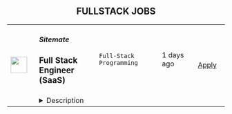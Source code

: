 <div align="center"><h2>FULLSTACK JOBS</h2></div><table><tr>
                <td width="100" height="100" rowspan="2">
                    <img src="https://wwr-pro.s3.amazonaws.com/logos/0017/0656/logo.gif" width="38px" height="auto">
                </td>
                <td width="300">
                    <h5>Sitemate</h5>
                    <h3> Full Stack Engineer (SaaS)</h3>
                </td>
                <td width="300">
                    <code>Full-Stack Programming</code>
                </td>
                <td width="200">
                <text>1 days ago</text>
                </td>
                <td width="100" rowspan="2">
                <a href="https://weworkremotely.com/remote-jobs/sitemate-full-stack-engineer-saas" align="right" target="_blank">Apply</a>
                </td>
            </tr>
            <tr>
                <td colspan="3">
                <details><summary>Description</summary>
                <img src="https://we-work-remotely.imgix.net/logos/0017/0656/logo.gif?ixlib=rails-4.0.0&w=50&h=50&dpr=2&fit=fill&auto=compress" />

<p>
  <strong>Headquarters:</strong> Sydney, Australia
    <br /><strong>URL:</strong> <a href="https://sitemate.com/">https://sitemate.com/</a>
</p>

<div>👋 Thanks for stopping by and learning more about this role at Sitemate! ✨🏗️</div><div><br></div><div>We’d love to hear from you 🙂 👩‍💻👩🏽‍💻🧑🏿‍💻👨🏻‍💻</div><div><br></div><div><strong>Brief overview of this role at Sitemate:</strong></div><ul>
<li>We are looking for a full stack software engineer to join our engineering team and work with our CTO and one of our senior engineers.</li>
<li>This role would be great for you if you are looking for more technical authority and autonomy with your work. Maybe you’ve worked in startups or had your own startup that has finished up, and you want to join a startup team that move very quickly and place a huge emphasis on product and engineering - this role would be perfect for you. Maybe you don’t have as many years of experience of others, but think you would do well at taking on more responsibility - this role would be perfect for you.</li>
<li>You will have opportunities such as becoming a senior and foundational member of our engineering team, regardless of your location - our 3 current senior engineers are based in Melbourne, Vancouver and Almaty respectively. You will have the opportunity to be a part of a small internal startup team working on a greenfield project. You will have direct engagement, collaboration and communication with our Head of Product, Head of Design &amp; UX and CEO.</li>
</ul><div><br></div><div><strong>Employment Type:</strong></div><ul>
<li>Full-time</li>
<li>Preferred Based: Australia, Malaysia, Philippines, Brazil, Singapore - Remote</li>
<li>Remuneration - pending experience level:<ul>
<li>Level 2: A$90k - A$130k</li>
<li>Level 3: A$130k - A$180k</li>
</ul>
</li>
<li>Note for remote candidates - Sitemate has a standardised COL (Cost of Living) multiplier that is applied to the remuneration bands shown, based on your location, it may go up or down.</li>
</ul><div><br></div><div><strong>Why should I consider joining Sitemate?</strong></div><ul>
<li>Check out Sitemate’s team at the 2022 offsite: https://youtu.be/DEPrINm_6So</li>
<li>You can see what people really think about working at Sitemate here: https://www.glassdoor.com.au/Overview/Working-at-Sitemate-EI_IE3008131.11,19.htm</li>
<li>Listen to CEO Hartley Pike speak about the company’s founding and broader Go To Market strategy: https://www.linkedin.com/feed/update/urn:li:activity:6980676710161661952/</li>
<li>We have equal opportunity for applicants of all genders, ethnicity and sexualities - Sitemate's team is proudly diverse.</li>
<li>You will have flexible working options - our team is a blend of fully remote and hubs around offices. People-based in hub cities typically work in the office 2-3 days per week, and 2-3 days working from home. Remote team members 100% work from home.</li>
<li>You will be remunerated based on your performance. If you are performing well, you won’t need to wait 3 years or have to find better offers elsewhere to receive an increase to your remuneration. 7 out of the last 10 remuneration increases for Sitemate team members have been made pro-actively by management, without the individual needing to even raise the topic of remuneration.</li>
<li>You will get budget to set up your home office (laptop, standing desk, monitor, headphones etc).</li>
<li>You will be able to attend company-sponsored training, workshops or conferences that help with your role.</li>
<li>You will get additional benefits and support as parents - with paid leave for both primary and secondary carers (includes adoption), as well as support and leave for the tragic circumstances of stillbirth.</li>
<li>You will have visibility into the standardised career development plan for your role, and access to a professional learning and development budget.</li>
<li>You will get equity options and ownership in Sitemate on a standard vesting schedule. See here a general overview of how this works: https://legalvision.com.au/5-essential-elements-employee-share-scheme/</li>
<li>Sitemate has grown from 5 people in 2018 to now over 50, and we’re now moving into the next stage of growing to 100 people! We have a product that customers are strongly engaged with, and every month we get around 300-400 new leads whilst spending $0 on marketing and 0 cold calling.</li>
<li>Sitemate’s founders have diverse backgrounds - one with coming from engineering on major infrastructure projects such as roads, bridges and tunnels, the second coming from product and graphic design. This brings a unique perspective internally where we blend deep industry experience with a passion (obsession) for modern best practices in product design.</li>
</ul><div><br></div><div><strong>What is the working environment like at Sitemate?</strong></div><ul>
<li>We are very transparent - monthly allhands meetings provide the team with direct insight into team updates, customer stories, hiring plans and key metrics (NPS, Revenue, Financial Performance). During this allhands meeting we also hear one ‘life story’ from one of our team each month - learning about different countries and cultures around the world.</li>
<li>We place an extremely high value on your time - you won’t be spending your days wasting time on fighting internal systems, botched together spreadsheet processes or doing data entry.</li>
<li>We use best in class systems that are seamlessly integrated to deliver our team the right information at the right time, allowing them to get their work done efficiently and to a very high standard.</li>
<li>You will have a core and close team around you, but you will also be exposed to and working directly with multiple departments - engineering, product, design, marketing, sales and customer success.</li>
<li>You will have a high degree of autonomy, as the focus is on outcomes and not hours. If you want to block off a few hours to run a personal errand - no worries. If you want to block off an hour to pick up the kids from school - no worries. No one will be monitoring your time.</li>
<li>We are constantly working to minimise the number of group meetings - daily check ins are all done asynchronously (in your own time) each morning. But spontaneous 1:1s or small sessions are strongly encouraged!</li>
</ul><div><br></div><div><strong>What does Sitemate do, exactly?</strong></div><ul>
<li>Sitemate builds best-in-class software products for the built world.</li>
<li>Industrial companies operating in the built world are facing a number of mission critical challenges - changes in work behaviour due to covid-19, Generation Z starting to enter the workforce as mobile first users of software, and the drastic shift away from traditional mining to renewable energy projects such as wind farms and solar farms.</li>
<li>See here an example wind farm project that is powered by Sitemate: https://roadbridge.ie/projects/beinn-an-tuirc-windfarm-phase-3/</li>
<li>See here an example solar farm project that is powered by Sitemate: https://newenglandsolarfarm.com.au/the-project/</li>
<li>Our first product - Dashpivot, is a platform where industrial style companies streamline and standardise their processes in a new digital format. This new digital format enables them to complete and track work in the field on a mobile or tablet, and automate repetitive tasks and tracking through automated workflows and real-time analytics.</li>
</ul><div><br></div><div>See some of our user reviews for Dashpivot here:</div><ul>
<li>Capterra:https://capterra.com/p/178010/Dashpivot/</li>
<li>G2 Crowd: https://www.g2.com/products/dashpivot/reviews</li>
<li>Trust Radius: https://www.trustradius.com/products/dashpivot-by-sitemate/reviews?o=recent</li>
</ul><div><br></div><div><strong>What will I be doing day to day in this role?</strong></div><ul>
<li>For the first couple of months, you will likely pick up some ‘warm up’ tasks on our existing products, to help you familiarise yourself with the product and engineering team, as well as our existing functionality. During this period, you will also be joining research calls with our CEO, Head of Product and Head of Design &amp; UX, as well as planning out the technical architecture for our new greenfield project.</li>
<li>You will be developing new features, fixing bugs and re-architecting core components functions. Wait a second, it’s a greenfield project - so there shouldn’t be any re-architecting required, right…? 😉</li>
<li>Working closely with our delivery team (product owner &amp; QA Engineers), product team and broader engineering team.</li>
<li>Assisting our delivery team with diagnosing any production issues by investigating bugsnag and datadog logs, and then creating hotfix releases accordingly.</li>
</ul><div><br></div><div><strong>What will be the biggest challenges for me in this role?</strong></div><ul>
<li>Greenfield project - so there will be unknown unknowns.</li>
<li>Working with many other SaaS product’s APIs - likely of different quality standards.</li>
<li>Architecting for durability - ensuring that data is queued mid-flight if a service goes offline either end of the automation flow (either ours or a 3rd party connected application).</li>
<li>Architecting for backwards compatibility - many variables with our own API versioning and 3rd party SaaS product’s APIs constantly changing.</li>
<li>You’ll be working directly with our most senior team members - who will have high expectations of the person who joins to work on this project.</li>
</ul><div><br></div><div><strong> What kind of skills and experience do I need to have? (Ideally most but not all)</strong></div><ul>
<li>Javascript/Typescript experience is preferred.</li>
<li>Experience with building no/low code automation product(s) preferred.</li>
<li>Experience with building native integrations between SaaS products is preferred.</li>
<li>Broader non-technical understanding of the open API ecosystem, best practices and trends.</li>
</ul><div><br></div><div><strong>FAQs</strong></div><div><br></div><div><strong>It looks like Sitemate works in industrial verticals like construction and renewable energy, do I need to have industry experience in these areas in order to be successful?</strong></div><div>Definitely not! Our last three new team members have come from Tourism, Online Gaming and Hospitality. We will provide the necessary training and systems to learn about the different industries we work in, and there are multiple team members internally who are from our customer’s industries.</div><div><br></div><div><strong>What does the application and interview process look like? And how long does it take?</strong></div><div>Once you have expressed interest, we have an online application form that is connected to our internal systems. Following on from this, we have a combination of an online self service quiz and interviews. Usually it will only take a day or two to hear an update on next steps, and the overall process for those who make it all the way through, will usually take a couple of weeks.</div>

<p><strong>To apply:</strong> <a href="https://weworkremotely.com/remote-jobs/sitemate-full-stack-engineer-saas">https://weworkremotely.com/remote-jobs/sitemate-full-stack-engineer-saas</a></p>

                </details>
                </td>
            </tr></table>